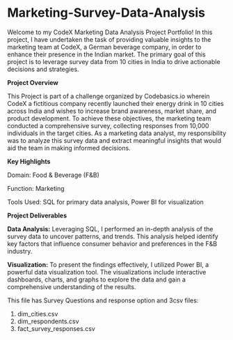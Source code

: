 # Marketing-Survey-Data-Analysis

Welcome to my CodeX Marketing Data Analysis Project Portfolio! In this project, I have undertaken the task of providing valuable insights to the marketing team at CodeX,  a German beverage company, in order to enhance their presence in the Indian market. The primary goal of this project is to leverage survey data from 10 cities in India to drive actionable decisions and strategies.

**Project Overview**

This Project is part of a challenge organized by Codebasics.io wherein CodeX a fictitious company recently launched their energy drink in 10 cities across India and wishes to increase brand awareness, market share, and product development. To achieve these objectives, the marketing team conducted a comprehensive survey, collecting responses from 10,000 individuals in the target cities. As a marketing data analyst, my responsibility was to analyze this survey data and extract meaningful insights that would aid the team in making informed decisions.

**Key Highlights**

Domain: Food & Beverage (F&B)

Function: Marketing

Tools Used: SQL for primary data analysis, Power BI for visualization

**Project Deliverables**

**Data Analysis:** Leveraging SQL, I performed an in-depth analysis of the survey data to uncover patterns, and trends. This analysis helped identify key factors that influence consumer behavior and preferences in the F&B industry.

**Visualization:** To present the findings effectively, I utilized Power BI, a powerful data visualization tool. The visualizations include interactive dashboards, charts, and graphs to explore the data and gain a comprehensive understanding of the results.


This file has Survey Questions and response option and 3csv files: 
 1.  dim_cities.csv
 2.  dim_respondents.csv
 3.  fact_survey_responses.csv


